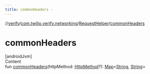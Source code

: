 ```yaml
---
title: commonHeaders -
---
```

//[verify](../../index.md)/[com.twilio.verify.networking](../index.md)/[RequestHelper](index.md)/[commonHeaders](common-headers.md)



# commonHeaders  
[androidJvm]  
Content  
fun [commonHeaders](common-headers.md)(httpMethod: [HttpMethod](../-http-method/index.md)?): [Map](https://kotlinlang.org/api/latest/jvm/stdlib/kotlin.collections/-map/index.html)<[String](https://kotlinlang.org/api/latest/jvm/stdlib/kotlin/-string/index.html), [String](https://kotlinlang.org/api/latest/jvm/stdlib/kotlin/-string/index.html)>  



